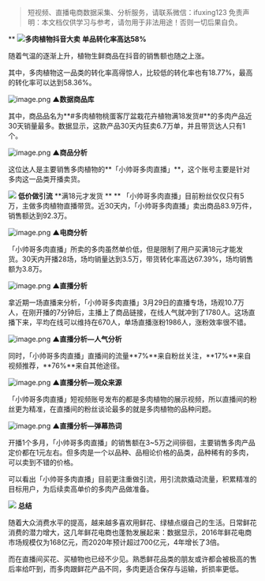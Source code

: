 


>
> 短视频、直播电商数据采集、分析服务，请联系微信：ifuxing123
> 免责声明：本文档仅供学习与参考，请勿用于非法用途！否则一切后果自负。
> 



**
![](https://cdn.nlark.com/yuque/0/2021/webp/97322/1617513909663-fa5fa824-e79c-4146-8ef1-0c0e5bfcd515.webp#align=left&display=inline&height=22&margin=%5Bobject%20Object%5D&originHeight=170&originWidth=1080&size=0&status=done&style=none&width=140)**多肉植物抖音大卖**
**单品转化率高达58%**


随着气温的逐渐上升，植物生鲜商品在抖音的销售额也随之上涨。


其中，多肉植物这一品类的转化率高得惊人，比较低的转化率也有18.77%，最高的转化率可以达到58.36%。


![image.png](https://cdn.nlark.com/yuque/0/2021/png/97322/1617513925393-360acba4-e7ad-4a40-b114-33ae2ec129df.png#align=left&display=inline&height=418&margin=%5Bobject%20Object%5D&name=image.png&originHeight=836&originWidth=1080&size=263800&status=done&style=none&width=540)
****▲数据商品库****


其中，商品品名为**#多肉植物桃蛋客厅盆栽花卉植物满18发货#**的多肉产品近30天销量最多。数据显示，这款产品30天内狂卖6.7万单，并且带货达人只有1个。


![image.png](https://cdn.nlark.com/yuque/0/2021/png/97322/1617513931502-83f9cc12-b356-42ab-8f93-c900323a1e36.png#align=left&display=inline&height=288&margin=%5Bobject%20Object%5D&name=image.png&originHeight=576&originWidth=692&size=215262&status=done&style=none&width=346)
****▲商品分析****


这位达人是主要销售多肉植物的**「小帅哥多肉直播」**，这个账号主要是针对多肉这一品类开播卖货。


**![](https://cdn.nlark.com/yuque/0/2021/webp/97322/1617513909667-17dd4fdc-0c9a-43b0-abcf-4bec6461dbd6.webp#align=left&display=inline&height=22&margin=%5Bobject%20Object%5D&originHeight=170&originWidth=1080&size=0&status=done&style=none&width=140)**
**低价做引流**
**满18元才发货
**
**
「小帅哥多肉直播」目前粉丝仅仅只有5万，主做多肉植物直播带货。近30天内，「小帅哥多肉直播」卖出商品83.9万件，销售额达到92.3万。


![image.png](https://cdn.nlark.com/yuque/0/2021/png/97322/1617513937353-73568e24-9c6f-47d6-8889-ae9bee60b525.png#align=left&display=inline&height=691&margin=%5Bobject%20Object%5D&name=image.png&originHeight=1382&originWidth=1000&size=840105&status=done&style=none&width=500)
****▲电商分析****


「小帅哥多肉直播」所卖的多肉虽然单价低，但是限制了用户买满18元才能发货。30天内开播28场，场均销量达到3.5万，带货转化率高达67.39%，场均销售额为3.8万。


![image.png](https://cdn.nlark.com/yuque/0/2021/png/97322/1617513944371-248a437d-2e77-470b-9812-4e6efaa681d0.png#align=left&display=inline&height=521&margin=%5Bobject%20Object%5D&name=image.png&originHeight=1042&originWidth=672&size=291481&status=done&style=none&width=336)
****▲直播分析****


拿近期一场直播来分析，「小帅哥多肉直播」3月29日的直播专场，场观10.7万人，在刚开播的7分钟后，主播上了商品链接，在线人气就冲到了1780人。这场直播下来，平均在线可以维持在670人，单场直播涨粉1986人，涨粉效率很不错。

![image.png](https://cdn.nlark.com/yuque/0/2021/png/97322/1617513950724-7ec81306-73df-45c9-8b1e-11faa63e69b1.png#align=left&display=inline&height=376&margin=%5Bobject%20Object%5D&name=image.png&originHeight=752&originWidth=804&size=132020&status=done&style=none&width=402)
****▲直播分析—人气分析****


同时，「小帅哥多肉直播」直播间的流量**7%**来自粉丝关注，**17%**来自视频推荐，**76%**来自其他途径。


![image.png](https://cdn.nlark.com/yuque/0/2021/png/97322/1617513957351-3861ab04-e261-4115-a09a-d0a0b312d959.png#align=left&display=inline&height=222&margin=%5Bobject%20Object%5D&name=image.png&originHeight=444&originWidth=642&size=79990&status=done&style=none&width=321)
****▲直播分析—观众来源****


「小帅哥多肉直播」短视频账号发布的都是多肉植物的展示视频，所以直播间的粉丝更为精准，在直播间的粉丝谈论最多的就是多肉植物的品种问题。


![image.png](https://cdn.nlark.com/yuque/0/2021/png/97322/1617513963266-4c228e40-6ec7-4d8a-9d51-3bedba1b9574.png#align=left&display=inline&height=217&margin=%5Bobject%20Object%5D&name=image.png&originHeight=434&originWidth=728&size=73965&status=done&style=none&width=364)
****▲直播分析—弹幕热词****


开播1个多月，「小帅哥多肉直播」的销售额在3~5万之间徘徊，主要销售多肉产品定价都在1元左右。但多肉是一个以品种、品相论价格的品类，品种稀有的多肉，可以卖到不错的价格。    


可以看出「小帅哥多肉直播」目前更注重做引流，用引流款撬动流量，积累精准的目标用户，为后续卖高单价的多肉产品做准备。


**![](https://cdn.nlark.com/yuque/0/2021/webp/97322/1617513909691-d3200a7b-af2d-492c-804f-1d9ae462161a.webp#align=left&display=inline&height=22&margin=%5Bobject%20Object%5D&originHeight=170&originWidth=1080&size=0&status=done&style=none&width=140)**
**总结**


随着大众消费水平的提高，越来越多喜欢用鲜花、绿植点缀自己的生活。日常鲜花消费的潜力增大，这几年鲜花电商也蓬勃发展起来：数据显示，2016年鲜花电商市场规模仅为168亿元，而2020年预计超过700亿元，4年增长了3倍。


而在直播间买花、买植物也已经不少见。熟悉鲜花品类的朋友或许都会被极高的售后率给吓到，而多肉跟鲜花产品不同，多肉更适合保存与运输，折损率更低。
